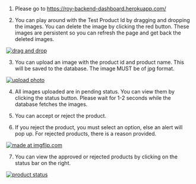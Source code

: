 1. Please go to https://roy-backend-dashboard.herokuapp.com/

2. You can play around with the Test Product Id by dragging and dropping the images. You can delete the image by clicking the red button. These images are persistent so you can refresh the page and get back the deleted images.

<a href="https://imgflip.com/gif/3f7kgg"><img src="https://i.imgflip.com/3f7kgg.gif" title="drag and drop"/></a>

3. You can upload an image with the product id and product name. This will be saved to the database. The image MUST be of jpg format.

<a href="https://imgflip.com/gif/3f7l2t"><img src="https://i.imgflip.com/3f7l2t.gif" title="upload photo"/></a>

4. All images uploaded are in pending status. You can view them by clicking the status button. Please wait for 1-2 seconds while the database fetches the images.

5. You can accept or reject the product.

6. If you reject the product, you must select an option, else an alert will pop up. For rejected products, there is a reason provided.

<a href="https://imgflip.com/gif/3facvo"><img src="https://i.imgflip.com/3facvo.gif" title="made at imgflip.com"/></a>

7. You can view the approved or rejected products by clicking on the status bar on the right.

<a href="https://imgflip.com/gif/3f7l9k"><img src="https://i.imgflip.com/3f7l9k.gif" title="product status"/></a>
